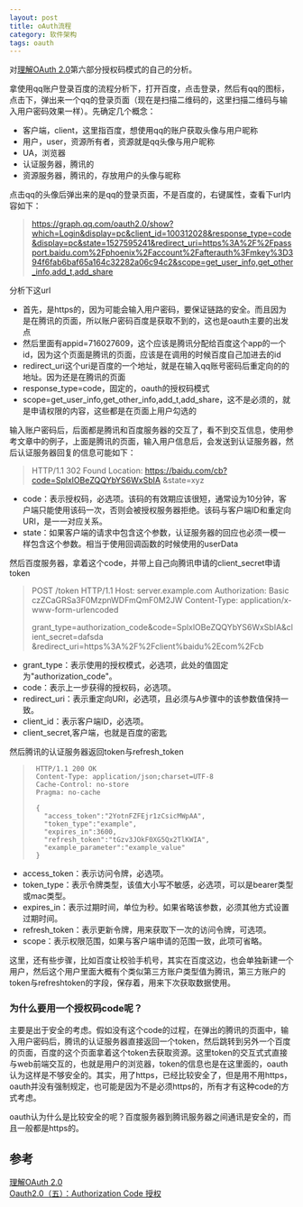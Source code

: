 ```yaml
---
layout: post
title: oAuth流程
category: 软件架构
tags: oauth
---
```


对[理解OAuth 2.0](http://www.ruanyifeng.com/blog/2014/05/oauth_2_0.html)第六部分授权码模式的自己的分析。

拿使用qq账户登录百度的流程分析下，打开百度，点击登录，然后有qq的图标，点击下，弹出来一个qq的登录页面（现在是扫描二维码的，这里扫描二维码与输入用户密码效果一样）。先确定几个概念：

- 客户端，client，这里指百度，想使用qq的账户获取头像与用户昵称
- 用户，user，资源所有者，资源就是qq头像与用户昵称
- UA，浏览器
- 认证服务器，腾讯的
- 资源服务器，腾讯的，存放用户的头像与昵称

点击qq的头像后弹出来的是qq的登录页面，不是百度的，右键属性，查看下url内容如下：
> https://graph.qq.com/oauth2.0/show?which=Login&display=pc&client_id=100312028&response_type=code&display=pc&state=1527595241&redirect_uri=https%3A%2F%2Fpassport.baidu.com%2Fphoenix%2Faccount%2Fafterauth%3Fmkey%3D394f6fab6baf65a164c32282a06c94c2&scope=get_user_info,get_other_info,add_t,add_share

分析下这url

- 首先，是https的，因为可能会输入用户密码，要保证链路的安全。而且因为是在腾讯的页面，所以账户密码百度是获取不到的，这也是oauth主要的出发点
- 然后里面有appid=716027609，这个应该是腾讯分配给百度这个app的一个id，因为这个页面是腾讯的页面，应该是在调用的时候百度自己加进去的id
- redirect_uri这个uri是百度的一个地址，就是在输入qq账号密码后重定向的的地址。因为还是在腾讯的页面
- response_type=code，固定的，oauth的授权码模式
- scope=get_user_info,get_other_info,add_t,add_share，这不是必须的，就是申请权限的内容，这些都是在页面上用户勾选的

输入账户密码后，后面都是腾讯和百度服务器的交互了，看不到交互信息，使用参考文章中的例子，上面是腾讯的页面，输入用户信息后，会发送到认证服务器，然后认证服务器回复的信息可能如下：

> HTTP/1.1 302 Found
> Location: https://baidu.com/cb?code=SplxlOBeZQQYbYS6WxSbIA
>           &state=xyz

- code：表示授权码，必选项。该码的有效期应该很短，通常设为10分钟，客户端只能使用该码一次，否则会被授权服务器拒绝。该码与客户端ID和重定向URI，是一一对应关系。
- state：如果客户端的请求中包含这个参数，认证服务器的回应也必须一模一样包含这个参数。相当于使用回调函数的时候使用的userData

然后百度服务器，拿着这个code，并带上自己向腾讯申请的client_secret申请token
> POST /token HTTP/1.1
> Host: server.example.com
> Authorization: Basic czZCaGRSa3F0MzpnWDFmQmF0M2JW
> Content-Type: application/x-www-form-urlencoded
> 
> grant_type=authorization_code&code=SplxlOBeZQQYbYS6WxSbIA&client_secret=dafsda
> &redirect_uri=https%3A%2F%2Fclient%baidu%2Ecom%2Fcb

- grant_type：表示使用的授权模式，必选项，此处的值固定为"authorization_code"。
- code：表示上一步获得的授权码，必选项。
- redirect_uri：表示重定向URI，必选项，且必须与A步骤中的该参数值保持一致。
- client_id：表示客户端ID，必选项。
- client_secret,客户端，也就是百度的密匙

然后腾讯的认证服务器返回token与refresh_token
>      HTTP/1.1 200 OK
>      Content-Type: application/json;charset=UTF-8
>      Cache-Control: no-store
>      Pragma: no-cache
> 
>      {
>        "access_token":"2YotnFZFEjr1zCsicMWpAA",
>        "token_type":"example",
>        "expires_in":3600,
>        "refresh_token":"tGzv3JOkF0XG5Qx2TlKWIA",
>        "example_parameter":"example_value"
>      }

- access_token：表示访问令牌，必选项。
- token_type：表示令牌类型，该值大小写不敏感，必选项，可以是bearer类型或mac类型。
- expires_in：表示过期时间，单位为秒。如果省略该参数，必须其他方式设置过期时间。
- refresh_token：表示更新令牌，用来获取下一次的访问令牌，可选项。
- scope：表示权限范围，如果与客户端申请的范围一致，此项可省略。

这里，还有些步骤，比如百度让校验手机号，其实在百度这边，也会单独新建一个用户，然后这个用户里面大概有个类似第三方账户类型值为腾讯，第三方账户的token与refreshtoken的字段，保存着，用来下次获取数据使用。

### 为什么要用一个授权码code呢？

主要是出于安全的考虑。假如没有这个code的过程，在弹出的腾讯的页面中，输入用户密码后，腾讯的认证服务器直接返回一个token，然后跳转到另外一个百度的页面，百度的这个页面拿着这个token去获取资源。这里token的交互式式直接与web前端交互的，也就是用户的浏览器，token的信息也是在这里面的，oauth认为这样是不够安全的。其实，用了https，已经比较安全了，但是用不用https，oauth并没有强制规定，也可能是因为不是必须https的，所有才有这种code的方式考虑。

oauth认为什么是比较安全的呢？百度服务器到腾讯服务器之间通讯是安全的，而且一般都是https的。

## 参考
[理解OAuth 2.0](http://www.ruanyifeng.com/blog/2014/05/oauth_2_0.html)  
[Oauth2.0（五）：Authorization Code 授权](https://www.cnblogs.com/blowing00/p/4524412.html)
